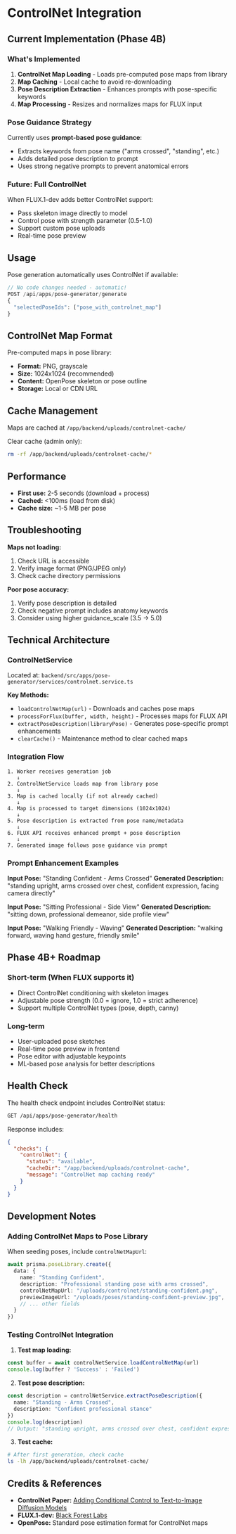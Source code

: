 # ControlNet Integration

## Current Implementation (Phase 4B)

### What's Implemented
1. **ControlNet Map Loading** - Loads pre-computed pose maps from library
2. **Map Caching** - Local cache to avoid re-downloading
3. **Pose Description Extraction** - Enhances prompts with pose-specific keywords
4. **Map Processing** - Resizes and normalizes maps for FLUX input

### Pose Guidance Strategy
Currently uses **prompt-based pose guidance**:
- Extracts keywords from pose name ("arms crossed", "standing", etc.)
- Adds detailed pose description to prompt
- Uses strong negative prompts to prevent anatomical errors

### Future: Full ControlNet
When FLUX.1-dev adds better ControlNet support:
- Pass skeleton image directly to model
- Control pose with strength parameter (0.5-1.0)
- Support custom pose uploads
- Real-time pose preview

## Usage

Pose generation automatically uses ControlNet if available:
```typescript
// No code changes needed - automatic!
POST /api/apps/pose-generator/generate
{
  "selectedPoseIds": ["pose_with_controlnet_map"]
}
```

## ControlNet Map Format

Pre-computed maps in pose library:
- **Format:** PNG, grayscale
- **Size:** 1024x1024 (recommended)
- **Content:** OpenPose skeleton or pose outline
- **Storage:** Local or CDN URL

## Cache Management

Maps are cached at `/app/backend/uploads/controlnet-cache/`

Clear cache (admin only):
```bash
rm -rf /app/backend/uploads/controlnet-cache/*
```

## Performance

- **First use:** 2-5 seconds (download + process)
- **Cached:** <100ms (load from disk)
- **Cache size:** ~1-5 MB per pose

## Troubleshooting

**Maps not loading:**
1. Check URL is accessible
2. Verify image format (PNG/JPEG only)
3. Check cache directory permissions

**Poor pose accuracy:**
1. Verify pose description is detailed
2. Check negative prompt includes anatomy keywords
3. Consider using higher guidance_scale (3.5 → 5.0)

## Technical Architecture

### ControlNetService

Located at: `backend/src/apps/pose-generator/services/controlnet.service.ts`

**Key Methods:**
- `loadControlNetMap(url)` - Downloads and caches pose maps
- `processForFlux(buffer, width, height)` - Processes maps for FLUX API
- `extractPoseDescription(libraryPose)` - Generates pose-specific prompt enhancements
- `clearCache()` - Maintenance method to clear cached maps

### Integration Flow

```
1. Worker receives generation job
   ↓
2. ControlNetService loads map from library pose
   ↓
3. Map is cached locally (if not already cached)
   ↓
4. Map is processed to target dimensions (1024x1024)
   ↓
5. Pose description is extracted from pose name/metadata
   ↓
6. FLUX API receives enhanced prompt + pose description
   ↓
7. Generated image follows pose guidance via prompt
```

### Prompt Enhancement Examples

**Input Pose:** "Standing Confident - Arms Crossed"
**Generated Description:** "standing upright, arms crossed over chest, confident expression, facing camera directly"

**Input Pose:** "Sitting Professional - Side View"
**Generated Description:** "sitting down, professional demeanor, side profile view"

**Input Pose:** "Walking Friendly - Waving"
**Generated Description:** "walking forward, waving hand gesture, friendly smile"

## Phase 4B+ Roadmap

### Short-term (When FLUX supports it)
- Direct ControlNet conditioning with skeleton images
- Adjustable pose strength (0.0 = ignore, 1.0 = strict adherence)
- Support multiple ControlNet types (pose, depth, canny)

### Long-term
- User-uploaded pose sketches
- Real-time pose preview in frontend
- Pose editor with adjustable keypoints
- ML-based pose analysis for better descriptions

## Health Check

The health check endpoint includes ControlNet status:

```bash
GET /api/apps/pose-generator/health
```

Response includes:
```json
{
  "checks": {
    "controlNet": {
      "status": "available",
      "cacheDir": "/app/backend/uploads/controlnet-cache",
      "message": "ControlNet map caching ready"
    }
  }
}
```

## Development Notes

### Adding ControlNet Maps to Pose Library

When seeding poses, include `controlNetMapUrl`:

```typescript
await prisma.poseLibrary.create({
  data: {
    name: "Standing Confident",
    description: "Professional standing pose with arms crossed",
    controlNetMapUrl: "/uploads/controlnet/standing-confident.png",
    previewImageUrl: "/uploads/poses/standing-confident-preview.jpg",
    // ... other fields
  }
})
```

### Testing ControlNet Integration

1. **Test map loading:**
```typescript
const buffer = await controlNetService.loadControlNetMap(url)
console.log(buffer ? 'Success' : 'Failed')
```

2. **Test pose description:**
```typescript
const description = controlNetService.extractPoseDescription({
  name: "Standing - Arms Crossed",
  description: "Confident professional stance"
})
console.log(description)
// Output: "standing upright, arms crossed over chest, confident expression, Confident professional stance"
```

3. **Test cache:**
```bash
# After first generation, check cache
ls -lh /app/backend/uploads/controlnet-cache/
```

## Credits & References

- **ControlNet Paper:** [Adding Conditional Control to Text-to-Image Diffusion Models](https://arxiv.org/abs/2302.05543)
- **FLUX.1-dev:** [Black Forest Labs](https://huggingface.co/black-forest-labs/FLUX.1-dev)
- **OpenPose:** Standard pose estimation format for ControlNet maps
